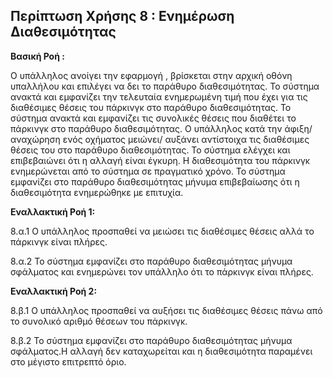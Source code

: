 ## Περίπτωση Χρήσης 8 : Ενημέρωση Διαθεσιμότητας ##

**Βασική Ροή :**

Ο υπάλληλος ανοίγει την εφαρμογή , βρίσκεται στην αρχική οθόνη υπαλλήλου και επιλέγει να δει το παράθυρο διαθεσιμότητας.
Το σύστημα ανακτά και εμφανίζει την τελευταία ενημερωμένη τιμή που έχει για τις διαθέσιμες θέσεις του πάρκινγκ στο παράθυρο διαθεσιμότητας.
Το σύστημα ανακτά και εμφανίζει τις συνολικές θέσεις που διαθέτει το πάρκινγκ στο παράθυρο διαθεσιμότητας.
Ο υπάλληλος κατά την άφιξη/ αναχώρηση ενός οχήματος μειώνει/ αυξάνει αντίστοιχα τις διαθέσιμες θέσεις του στο παράθυρο διαθεσιμότητας.
Το σύστημα ελέγχει και επιβεβαιώνει ότι η αλλαγή είναι έγκυρη.
Η διαθεσιμότητα του πάρκινγκ ενημερώνεται από το σύστημα σε πραγματικό χρόνο.
Το σύστημα εμφανίζει στο παράθυρο διαθεσιμότητας μήνυμα επιβεβαίωσης ότι η διαθεσιμότητα ενημερώθηκε με επιτυχία. 

**Εναλλακτική Ροή 1:** 

8.α.1  Ο υπάλληλος προσπαθεί να μειώσει τις διαθέσιμες θέσεις αλλά το πάρκινγκ είναι πλήρες.

8.α.2 Το σύστημα εμφανίζει στο παράθυρο διαθεσιμότητας μήνυμα σφάλματος και ενημερώνει τον υπάλληλο ότι το πάρκινγκ είναι πλήρες.

**Εναλλακτική Ροή 2:**

8.β.1 Ο υπάλληλος προσπαθεί να αυξήσει τις διαθέσιμες θέσεις πάνω από το συνολικό αριθμό θέσεων του πάρκινγκ.

8.β.2 Το σύστημα εμφανίζει στο παράθυρο διαθεσιμότητας μήνυμα σφάλματος.Η αλλαγή δεν καταχωρείται και η διαθεσιμότητα παραμένει στο μέγιστο επιτρεπτό όριο.

